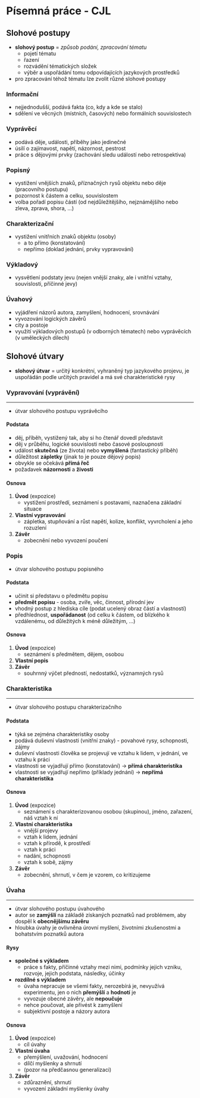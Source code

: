 # Písemná práce - CJL

## Slohové postupy
 - **slohový postup** = *způsob podání, zpracování tématu*
   - pojetí tématu
   - řazení
   - rozvádění tématických složek
   - výběr a uspořádání tomu odpovídajících jazykových prostředků
 - pro zpracování téhož tématu lze zvolit různé slohové postupy

### Informační 
 - nejjednodušší, podává fakta (co, kdy a kde se stalo)
 - sdělení ve věcných (místních, časových) nebo formálních souvislostech

### Vyprávěcí
 - podává děje, události, příběhy jako jedinečné
 - úsilí o zajímavost, napětí, názornost, pestrost
 - práce s dějovými prvky (zachování sledu událostí nebo retrospektiva)

### Popisný
 - vystižení vnějších znaků, příznačných rysů objektu nebo děje (pracovního postupu)
 - pozornost k částem a celku, souvislostem
 - volba pořadí popisu částí (od nejdůležitějšího, nejznámějšího nebo zleva, zprava, shora, ...)

### Charakterizační
 - vystižení vnitřních znaků objektu (osoby)
   - a to přímo (konstatování)
   - nepřímo (doklad jednání, prvky vypravování)

### Výkladový
 - vysvětlení podstaty jevu (nejen vnější znaky, ale i vnitřní vztahy, souvislosti, příčinné jevy)

### Úvahový
 - vyjádření názorů autora, zamyšlení, hodnocení, srovnávání
 - vyvozování logických závěrů
 - city a postoje
 - využití výkladových postupů (v odborných tématech) nebo vyprávěcích (v uměleckých dílech)

## Slohové útvary
 - **slohový útvar** = určitý konkrétní, vyhraněný typ jazykového projevu, je uspořádán podle určitých pravidel a má své charakteristické rysy

### Vypravování (vyprávění)
 ---
 - útvar slohového postupu vyprávěcího

#### Podstata
 - děj, příběh, vystižený tak, aby si ho čtenář dovedl představit  
 - děj v průběhu, logické souvislosti nebo časové posloupnosti
 - událost **skutečná** (ze života) nebo **vymyšlená** (fantastický příběh)
 - důležitost **zápletky** (jinak to je pouze dějový popis)
 - obvykle se očekává **přímá řeč**
 - požadavek **názornosti** a **živosti**

#### Osnova
 1. **Úvod** (expozice)
    - vystižení prostředí, seznámení s postavami, naznačena základní situace
 2. **Vlastní vypravování**
    - zápletka, stupňování a růst napětí, kolize, konflikt, vyvrcholení a jeho rozuzlení
 3. **Závěr**
    - zobecnění nebo vyvození poučení

### Popis
 - útvar slohového postupu popisného

#### Podstata
 - učinit si představu o předmětu popisu
 - **předmět popisu** - osoba, zvíře, věc, činnost, přírodní jev
 - vhodný postup z hlediska cíle (podat ucelený obraz částí a vlastností)
 - předhlednost, **uspořádanost** (od celku k částem, od blízkého k vzdálenému, od důležitých k méně důležitým, ...)

#### Osnova
 1. **Úvod** (expozice)
    - seznámení s předmětem, dějem, osobou 
 2. **Vlastní popis**
 3. **Závěr**
    - souhrnný výčet předností, nedostatků, významných rysů

### Charakteristika
 ---
 - útvar slohového postupu charakterizačního

#### Podstata
 - týká se zejména charakteristiky osoby
 - podává duševní vlastnosti (vnitřní znaky) - povahové rysy, schopnosti, zájmy
 - duševní vlastnosti člověka se projevují ve vztahu k lidem, v jednání, ve vztahu k práci
 - vlastnosti se vyjadřují přímo (konstatování) -> **přímá charakteristika**
 - vlastnosti se vyjadřují nepřímo (příklady jednání) -> **nepřímá charakteristika**

#### Osnova
 1. **Úvod** (expozice)
    - seznámení s charakterizovanou osobou (skupinou), jméno, zařazení, náš vztah k ní
 2. **Vlastní charakteristika**
    - vnější projevy
    - vztah k lidem, jednání
    - vztah k přírodě, k prostředí
    - vztah k práci
    - nadání, schopnosti
    - vztah k sobě, zájmy
 3. **Závěr**
    - zobecnění, shrnutí, v čem je vzorem, co kritizujeme

### Úvaha
 ---
 - útvar slohového postupu úvahového
 - autor se **zamýšlí** na základě získaných poznatků nad problémem, aby dospěl k **obecnějšímu závěru**
 - hloubka úvahy je ovlivněna úrovní myšlení, životními zkušenostmi a bohatstvím poznatků autora

#### Rysy
 - **společné s výkladem**
   - práce s fakty, příčinné vztahy mezi nimi, podmínky jejich vzniku, rozvoje, jejich podstata, následky, účinky
 - **rozdílné s výkladem**
   - úvaha nepracuje se všemi fakty, nerozebírá je, nevyužívá experimentu, jen o nich **přemýšlí** a **hodnotí** je
   - vyvozuje obecné závěry, ale **nepoučuje**
   - nehce poučovat, ale přivést k zamyšlení
   - subjektivní postoje a názory autora

#### Osnova
 1. **Úvod** (expozice)
    - cíl úvahy
 2. **Vlastní úvaha**
    - přemýšlení, uvažování, hodnocení
    - dílčí myšlenky a shrnutí 
    - (pozor na předčasnou generalizaci)
 3. **Závěr**
    - zdůraznění, shrnutí
    - vyvození základní myšlenky úvahy